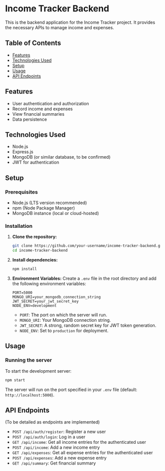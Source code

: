 # Income Tracker Backend

This is the backend application for the Income Tracker project. It provides the necessary APIs to manage income and expenses.

## Table of Contents
- [Features](#features)
- [Technologies Used](#technologies-used)
- [Setup](#setup)
- [Usage](#usage)
- [API Endpoints](#api-endpoints)

## Features
- User authentication and authorization
- Record income and expenses
- View financial summaries
- Data persistence

## Technologies Used
- Node.js
- Express.js
- MongoDB (or similar database, to be confirmed)
- JWT for authentication

## Setup

### Prerequisites
- Node.js (LTS version recommended)
- npm (Node Package Manager)
- MongoDB instance (local or cloud-hosted)

### Installation

1. **Clone the repository:**
   ```bash
   git clone https://github.com/your-username/income-tracker-backend.git
   cd income-tracker-backend
   ```

2. **Install dependencies:**
   ```bash
   npm install
   ```

3. **Environment Variables:**
   Create a `.env` file in the root directory and add the following environment variables:
   ```
   PORT=5000
   MONGO_URI=your_mongodb_connection_string
   JWT_SECRET=your_jwt_secret_key
   NODE_ENV=development
   ```
   - `PORT`: The port on which the server will run.
   - `MONGO_URI`: Your MongoDB connection string.
   - `JWT_SECRET`: A strong, random secret key for JWT token generation.
   - `NODE_ENV`: Set to `production` for deployment.

## Usage

### Running the server
To start the development server:
```bash
npm start
```
The server will run on the port specified in your `.env` file (default: `http://localhost:5000`).

## API Endpoints
(To be detailed as endpoints are implemented)

- `POST /api/auth/register`: Register a new user
- `POST /api/auth/login`: Log in a user
- `GET /api/income`: Get all income entries for the authenticated user
- `POST /api/income`: Add a new income entry
- `GET /api/expenses`: Get all expense entries for the authenticated user
- `POST /api/expenses`: Add a new expense entry
- `GET /api/summary`: Get financial summary